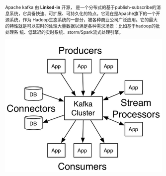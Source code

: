 Apache kafka 由 **Linked-in** 开源， 是一个分布式的基于publish-subscribe的消息系统，它具备快速、可扩展、可持久化的特点。它现在是Apache旗下的一个开源系统，作为 Hadoop生态系统的一部分，被各种商业公司广泛应用。它的最大的特性就是可以实时的处理大量数据以满足各种需求场景：比如基于hadoop的批处理系 统、低延迟的实时系统、storm\/Spark流式处理引擎。

![](/assets/WechatIMG1.jpeg)

